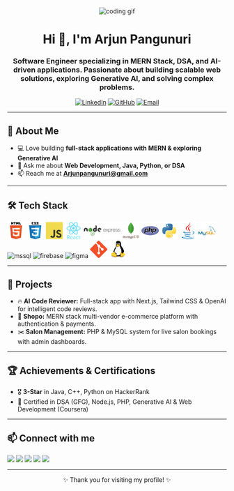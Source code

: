 <br>
<p align="center">
  <img src="https://cdn.dribbble.com/users/1162077/screenshots/3848914/programmer.gif" width="300" alt="coding gif"/>
</p>

<h1 align="center">Hi 👋, I'm Arjun Pangunuri</h1>
<h3 align="center">Software Engineer specializing in MERN Stack, DSA, and AI-driven applications. Passionate about building scalable web solutions, exploring Generative AI, and solving complex problems.</h3>


<p align="center">
  <a href="https://linkedin.com/in/arjunpangunuri" target="_blank"><img alt="LinkedIn" src="https://img.shields.io/badge/LinkedIn-blue?logo=linkedin"></a>
  <a href="https://github.com/arjunshettyz" target="_blank"><img alt="GitHub" src="https://img.shields.io/badge/GitHub-black?logo=github"></a>
  <a href="mailto:Arjunpangunuri@gmail.com" target="_blank"><img alt="Email" src="https://img.shields.io/badge/Email-D14836?logo=gmail&logoColor=white"></a>
</p>

---

## 🚀 About Me
- 💻 Love building **full-stack applications with MERN & exploring Generative AI**  
- 💬 Ask me about **Web Development, Java, Python, or DSA**  
- 📫 Reach me at **Arjunpangunuri@gmail.com**

---

## 🛠 Tech Stack
<p align="left">
  <img src="https://raw.githubusercontent.com/devicons/devicon/master/icons/html5/html5-original-wordmark.svg" alt="html5" width="40" height="40"/> 
  <img src="https://raw.githubusercontent.com/devicons/devicon/master/icons/css3/css3-original-wordmark.svg" alt="css3" width="40" height="40"/> 
  <img src="https://raw.githubusercontent.com/devicons/devicon/master/icons/javascript/javascript-original.svg" alt="javascript" width="40" height="40"/>
  <img src="https://raw.githubusercontent.com/devicons/devicon/master/icons/react/react-original-wordmark.svg" alt="react" width="40" height="40"/>
  <img src="https://raw.githubusercontent.com/devicons/devicon/master/icons/nodejs/nodejs-original-wordmark.svg" alt="nodejs" width="40" height="40"/>
  <img src="https://raw.githubusercontent.com/devicons/devicon/master/icons/express/express-original-wordmark.svg" alt="express" width="40" height="40"/>
  <img src="https://raw.githubusercontent.com/devicons/devicon/master/icons/mongodb/mongodb-original-wordmark.svg" alt="mongodb" width="40" height="40"/>
  <img src="https://raw.githubusercontent.com/devicons/devicon/master/icons/php/php-original.svg" alt="php" width="40" height="40"/>
  <img src="https://raw.githubusercontent.com/devicons/devicon/master/icons/python/python-original.svg" alt="python" width="40" height="40"/>
  <img src="https://raw.githubusercontent.com/devicons/devicon/master/icons/java/java-original.svg" alt="java" width="40" height="40"/>
  <img src="https://raw.githubusercontent.com/devicons/devicon/master/icons/mysql/mysql-original-wordmark.svg" alt="mysql" width="40" height="40"/>
  <img src="https://www.svgrepo.com/show/303229/microsoft-sql-server-logo.svg" alt="mssql" width="40" height="40"/>
  <img src="https://www.vectorlogo.zone/logos/firebase/firebase-icon.svg" alt="firebase" width="40" height="40"/>
  <img src="https://www.vectorlogo.zone/logos/figma/figma-icon.svg" alt="figma" width="40" height="40"/>
  <img src="https://raw.githubusercontent.com/devicons/devicon/master/icons/git/git-original.svg" alt="git" width="40" height="40"/>
  <img src="https://raw.githubusercontent.com/devicons/devicon/master/icons/linux/linux-original.svg" alt="linux" width="40" height="40"/>
</p>

---

## 🧩 Projects
- 🔥 **AI Code Reviewer:** Full-stack app with Next.js, Tailwind CSS & OpenAI for intelligent code reviews.  
- 🛒 **Shopo:** MERN stack multi-vendor e-commerce platform with authentication & payments.  
- ✂️ **Salon Management:** PHP & MySQL system for live salon bookings with admin dashboards.

---

## 🏆 Achievements & Certifications
- 🎖️ **3-Star** in Java, C++, Python on HackerRank  
- 📜 Certified in DSA (GFG), Node.js, PHP, Generative AI & Web Development (Coursera)

---



## 📫 Connect with me
<p>
  <a href="https://twitter.com/ashettyz" target="_blank"><img src="https://img.shields.io/badge/Twitter-1DA1F2?logo=twitter&logoColor=white"></a>
  <a href="https://linkedin.com/in/arjun-pangunuri-078917219" target="_blank"><img src="https://img.shields.io/badge/LinkedIn-blue?logo=linkedin"></a>
  <a href="https://instagram.com/arjunshettyz" target="_blank"><img src="https://img.shields.io/badge/Instagram-E4405F?logo=instagram&logoColor=white"></a>
  <a href="https://www.hackerrank.com/arjunpangunuri" target="_blank"><img src="https://img.shields.io/badge/HackerRank-2EC866?logo=hackerrank&logoColor=white"></a>
  <a href="https://www.leetcode.com/arjunpangunuri" target="_blank"><img src="https://img.shields.io/badge/LeetCode-FFA116?logo=leetcode&logoColor=white"></a>
</p>

---

<p align="center">✨ Thank you for visiting my profile! ✨</p>
